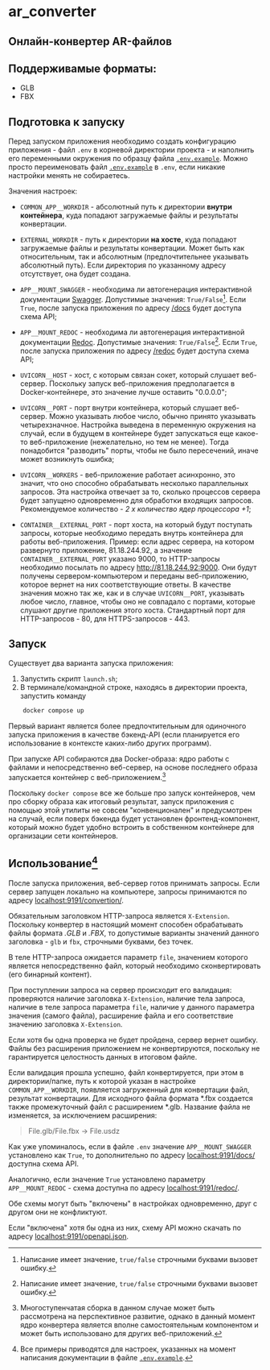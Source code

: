 # ar_converter

## Онлайн-конвертер AR-файлов

## Поддерживамые форматы:

- GLB
- FBX

## Подготовка к запуску

Перед запуском приложения необходимо создать конфигурацию приложения - файл `.env` в корневой директории проекта - и наполнить его переменными окружения по образцу файла [`.env.example`](./env.example). Можно просто переименовать файл [`.env.example`](./env.example) в `.env`, если никакие настройки менять не собираетесь.

Значения настроек:

- `COMMON_APP__WORKDIR` - абсолютный путь к директории **внутри контейнера**, куда попадают загружаемые файлы и результаты конвертации. 

- `EXTERNAL_WORKDIR` - путь к директории **на хосте**, куда попадают загружаемые файлы и результаты конвертации. Может быть как относительным, так и абсолютным (предпочтительнее указывать абсолютный путь). Если директория по указанному адресу отсутствует, она будет создана.

- `APP__MOUNT_SWAGGER` - необходима ли автогенерация интерактивной документации [Swagger](https://thecode.media/chto-takoe-swagger-i-kak-on-oblegchaet-rabotu-s-api/). Допустимые значения: `True/False`[^1]. Если `True`, после запуска приложения по адресу [/docs](localhost:9191/docs) будет доступа схема API;
- `APP__MOUNT_REDOC` - необходима ли автогенерация интерактивной документации [Redoc](https://aappss.ru/b/rest-api/?ysclid=m4lpmbx55332788192). Допустимые значения: `True/False`[^1]. Если `True`, после запуска приложения по адресу [/redoc](localhost:9191/redoc) будет доступа схема API;

- `UVICORN__HOST` - хост, с которым связан сокет, который слушает веб-сервер. Поскольку запуск веб-приложения предполагается в Docker-контейнере, это значение лучше оставить "0.0.0.0";
- `UVICORN__PORT` - порт внутри контейнера, который слушает веб-сервер. Можно указывать любое число, обычно принято указывать четырехзначное. Настройка выведена в переменную окружения на случай, если в будущем в контейнере будет запускаться еще какое-то веб-приложение (нежелательно, но тем не менее). Тогда понадобится "разводить" порты, чтобы не было пересечений, иначе может возникнуть ошибка;
- `UVICORN__WORKERS` - веб-приложение работает асинхронно, это значит, что оно способно обрабатывать несколько параллельных запросов. Эта настройка отвечает за то, сколько процессов сервера будет запущено одновременно для обработки входящих запросов. Рекомендуемое количество - *2 x количество ядер процессора +1*;

- `CONTAINER__EXTERNAL_PORT` - порт хоста, на который будут поступать запросы, которые необходимо передать внутрь контейнера для работы веб-приложения. Пример: если адрес сервера, на котором развернуто приложение, 81.18.244.92, а значение `CONTAINER__EXTERNAL_PORT` указано 9000, то HTTP-запросы необходимо посылать по адресу http://81.18.244.92:9000. Они будут получены сервером-компьютером и переданы веб-приложению, которое вернет на них соответствующие ответы. В качестве значения можно так же, как и в случае `UVICORN__PORT`, указывать любое число, главное, чтобы оно не совпадало с портами, которые слушают другие приложения этого хоста. Стандартный порт для HTTP-запросов - 80, для HTTPS-запросов - 443.
 
## Запуск

 Существует два варианта запуска приложения:

1) Запустить скрипт `launch.sh`;
2) В терминале/командной строке, находясь в директории проекта, запустить команду

```bash
    docker compose up
```

Первый вариант является более предпочтительным для одиночного запуска приложения в качестве бэкенд-API (если планируется его использование в контексте каких-либо других программ).

При запуске API собираются два Docker-образа: ядро работы с файлами и непосредственно веб-сервер, на основе последнего образа запускается контейнер с веб-приложением.[^2]

Поскольку `docker compose` все же больше про запуск контейнеров, чем про сборку образа как итоговый результат, запуск приложения с помощью этой утилиты не совсем "конвенционален" и предусмотрен на случай, если поверх бэкенда будет установлен фронтенд-компонент, который можно будет удобно встроить в собственном контейнере для организации сети контейнеров.

## Использование[^3]

После запуска приложения, веб-сервер готов принимать запросы. Если сервер запущен локально на компьютере, запросы принимаются по адресу [localhost:9191/convertion/](localhost:9191/convertion/).

Обязательным заголовком HTTP-запроса является `X-Extension`. Поскольку конвертер в настоящий момент способен обрабатывать файлы формата *.GLB* и *.FBX*, то допустимые варианты значений данного заголовка - `glb` и `fbx`, строчными буквами, без точек.

В теле HTTP-запроса ожидается параметр `file`, значением которого является непосредственно файл, который необходимо сконвертировать (его бинарный контент).

При поступлении запроса на сервер происходит его валидация: проверяются наличие заголовка `X-Extension`, наличие тела запроса, наличие в теле запроса параметра `file`, наличие у данного параметра значения (самого файла), расширение файла и его соответствие значению заголовка `X-Extension`. 

Если хотя бы одна проверка не будет пройдена, сервер вернет ошибку. Файлы без расширения приложением не конвертируются, поскольку не гарантируется целостность данных в итоговом файле.

Если валидация прошла успешно, файл конвертируется, при этом в директории/папке, путь к которой указан в настройке `COMMON_APP__WORKDIR`, появляется загруженный для конвертации файл, результат конвертации. Для исходного файла формата *.fbx создается также промежуточный файл с расширением *.glb. Название файла не изменяется, за исключением расширения: 

> File.glb/File.fbx -> File.usdz

Как уже упоминалось, если в файле `.env` значение `APP__MOUNT_SWAGGER` установлено как `True`, то дополнительно по адресу [localhost:9191/docs/](localhost:9191/docs/) доступна схема API. 

Аналогично, если значение `True` установлено параметру `APP__MOUNT_REDOC` - схема доступна по адресу [localhost:9191/redoc/](localhost:9191/redoc/).

Обе схемы могут быть "включены" в настройках одновременно, друг с другом они не конфликтуют. 

Если "включена" хотя бы одна из них, схему API можно скачать по адресу [localhost:9191/openapi.json](localhost:9191/openapi.json).


[^1]: Написание имеет значение, `true/false` строчными буквами вызовет ошибку.
[^2]: Многоступенчатая сборка в данном случае может быть рассмотрена на перспективное развитие, однако в данный момент ядро конвертера является вполне самостоятельным компонентом и может быть использовано для других веб-приложений.
[^3]: Все примеры приводятся для настроек, указанных на момент написания документации в файле [`.env.example`](./env.example).